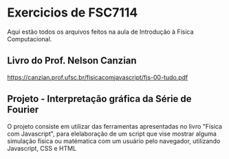 # Exercicios de FSC7114
Aqui estão todos os arquivos feitos na aula de Introdução à Física Computacional.

## Livro do Prof. Nelson Canzian
https://canzian.prof.ufsc.br/fisicacomjavascript/fjs-00-tudo.pdf

## Projeto - Interpretação gráfica da Série de Fourier
O projeto consiste em utilizar das ferramentas apresentadas no livro "Física com Javascript", para elelaboração de um script que vise mostrar alguma simulação física ou matématica com um usuário pelo navegador, utilizando Javascript, CSS e HTML 
